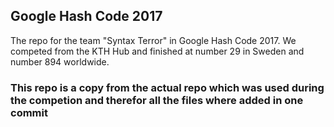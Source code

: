 
## Google Hash Code 2017

The repo for the team "Syntax Terror" in Google Hash Code 2017. We competed from the KTH Hub and finished at number 29
in Sweden and number 894 worldwide.


### This repo is a copy from the actual repo which was used during the competion and therefor all the files where added in one commit

